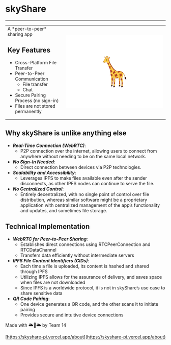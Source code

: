 # skyShare

---

<div align="left">
<table >
    <tr>
    <td>
A *peer-to-peer*  sharing app

## Key Features

- Cross-Platform File Transfer
- Peer-to-Peer Communication
    - File transfer
    - Chat
- Secure Pairing Process (no sign-in)
- Files are not stored permanently
    </td>
    <td>
![giraffetransparent.png](giraffetransparent.png)
    </td>
    </tr>
</table>
</div>

## Why skyShare is unlike anything else

- ***Real-Time Connection (WebRTC)***:
    - P2P connection over the internet, allowing users to connect from anywhere without needing to be on the same local network.
- ***No Sign-In Needed***:
    - Direct connection between devices via P2P technologies.
- ***Scalability and Accessibility***:
    - Leverages IPFS to make files available even after the sender disconnects, as other IPFS nodes can continue to serve the file.
- ***No Centralized Control***:
    - Entirely decentralized, with no single point of control over file distribution, whereas similar software might be a proprietary application with centralized management of the app’s functionality and updates, and sometimes file storage.

## Technical Implementation

- ***WebRTC for Peer-to-Peer Sharing***:
    - Establishes direct connections using RTCPeerConnection and RTCDataChannel
    - Transfers data efficiently without intermediate servers
- ***IPFS File Content Identifiers (CIDs)***:
    - Each time a file is uploaded, its content is hashed and shared through IPFS
    - Utilizing IPFS allows for the assurance of delivery, and saves space when files are not downloaded
    - Since IPFS is a worldwide protocol, it is not in skyShare’s use case to share sensitive data
- ***QR Code Pairing***:
    - One device generates a QR code, and the other scans it to initiate pairing
    - Provides secure and intuitive device connections

Made with 🌥️🦒🌥️ by Team 14

[https://skyshare-pi.vercel.app/about](https://skyshare-pi.vercel.app/about)